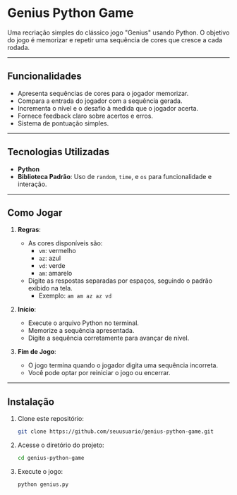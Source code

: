 # Genius Python Game

Uma recriação simples do clássico jogo "Genius" usando Python. O objetivo do jogo é memorizar e repetir uma sequência de cores que cresce a cada rodada.

---

## Funcionalidades
- Apresenta sequências de cores para o jogador memorizar.
- Compara a entrada do jogador com a sequência gerada.
- Incrementa o nível e o desafio à medida que o jogador acerta.
- Fornece feedback claro sobre acertos e erros.
- Sistema de pontuação simples.

---

## Tecnologias Utilizadas
- **Python**
- **Biblioteca Padrão**: Uso de `random`, `time`, e `os` para funcionalidade e interação.

---

## Como Jogar
1. **Regras**:
   - As cores disponíveis são:
     - `vm`: vermelho
     - `az`: azul
     - `vd`: verde
     - `am`: amarelo
   - Digite as respostas separadas por espaços, seguindo o padrão exibido na tela.
     - Exemplo: `am am az az vd`

2. **Início**:
   - Execute o arquivo Python no terminal.
   - Memorize a sequência apresentada.
   - Digite a sequência corretamente para avançar de nível.

3. **Fim de Jogo**:
   - O jogo termina quando o jogador digita uma sequência incorreta.
   - Você pode optar por reiniciar o jogo ou encerrar.

---

## Instalação
1. Clone este repositório:
   ```bash
   git clone https://github.com/seuusuario/genius-python-game.git

2. Acesse o diretório do projeto:
   ```bash
   cd genius-python-game

3. Execute o jogo:
   ```bash
   python genius.py
